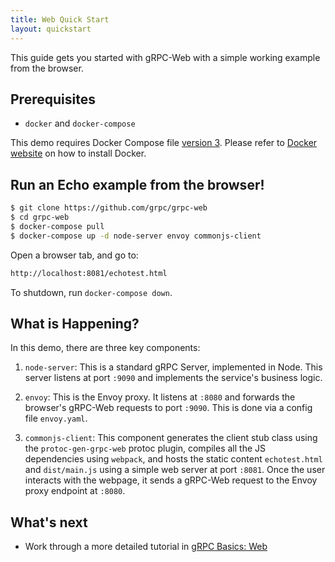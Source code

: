 ```yaml
---
title: Web Quick Start
layout: quickstart
---
```

<p class="lead">This guide gets you started with gRPC-Web with a simple
working example from the browser.</p>

<div id="toc"></div>

## Prerequisites

* `docker` and `docker-compose`

This demo requires Docker Compose file
[version 3](https://docs.docker.com/compose/compose-file/). Please refer to
[Docker website](https://docs.docker.com/compose/install/#install-compose) on how to install Docker.

## Run an Echo example from the browser!

```sh
$ git clone https://github.com/grpc/grpc-web
$ cd grpc-web
$ docker-compose pull
$ docker-compose up -d node-server envoy commonjs-client
```

Open a browser tab, and go to:

```sh
http://localhost:8081/echotest.html
```

To shutdown, run `docker-compose down`.


## What is Happening?

In this demo, there are three key components:

 1. `node-server`: This is a standard gRPC Server, implemented in Node.
 This server listens at port `:9090` and implements the service's business
 logic.
 
 2. `envoy`: This is the Envoy proxy. It listens at `:8080` and forwards the
 browser's gRPC-Web requests to port `:9090`. This is done via a config file
 `envoy.yaml`.
 
 3. `commonjs-client`: This component generates the client stub class using
 the `protoc-gen-grpc-web` protoc plugin, compiles all the JS dependencies
 using `webpack`, and hosts the static content `echotest.html` and
 `dist/main.js` using a simple web server at port `:8081`. Once the user
 interacts with the webpage, it sends a gRPC-Web request to the Envoy proxy
 endpoint at `:8080`.


## What's next

- Work through a more detailed tutorial in [gRPC Basics: Web](/docs/tutorials/basic/web/)
